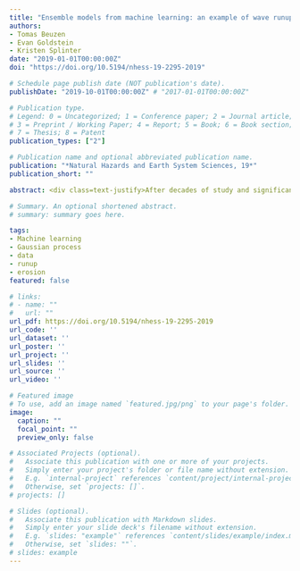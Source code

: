 ```yaml
---
title: "Ensemble models from machine learning: an example of wave runup and coastal dune erosion"
authors:
- Tomas Beuzen
- Evan Goldstein
- Kristen Splinter
date: "2019-01-01T00:00:00Z"
doi: "https://doi.org/10.5194/nhess-19-2295-2019"

# Schedule page publish date (NOT publication's date).
publishDate: "2019-10-01T00:00:00Z" # "2017-01-01T00:00:00Z"

# Publication type.
# Legend: 0 = Uncategorized; 1 = Conference paper; 2 = Journal article;
# 3 = Preprint / Working Paper; 4 = Report; 5 = Book; 6 = Book section;
# 7 = Thesis; 8 = Patent
publication_types: ["2"]

# Publication name and optional abbreviated publication name.
publication: "*Natural Hazards and Earth System Sciences, 19*"
publication_short: ""

abstract: <div class=text-justify>After decades of study and significant data collection of time-varying swash on sandy beaches, there is no single deterministic prediction scheme for wave runup that eliminates prediction error – even bespoke, locally tuned predictors present scatter when compared to observations. Scatter in runup prediction is meaningful and can be used to create probabilistic predictions of runup for a given wave climate and beach slope. This contribution demonstrates this using a data-driven Gaussian process predictor; a probabilistic machine-learning technique. The runup predictor is developed using 1 year of hourly wave runup data (8328 observations) collected by a fixed lidar at Narrabeen Beach, Sydney, Australia. The Gaussian process predictor accurately predicts hourly wave runup elevation when tested on unseen data with a root-mean-squared error of 0.18 m and bias of 0.02 m. The uncertainty estimates output from the probabilistic GP predictor are then used practically in a deterministic numerical model of coastal dune erosion, which relies on a parameterization of wave runup, to generate ensemble predictions. When applied to a dataset of dune erosion caused by a storm event that impacted Narrabeen Beach in 2011, the ensemble approach reproduced ∼85 % of the observed variability in dune erosion along the 3.5 km beach and provided clear uncertainty estimates around these predictions. This work demonstrates how data-driven methods can be used with traditional deterministic models to develop ensemble predictions that provide more information and greater forecasting skill when compared to a single model using a deterministic parameterization – an idea that could be applied more generally to other numerical models of geomorphic systems.</div>

# Summary. An optional shortened abstract.
# summary: summary goes here.

tags:
- Machine learning
- Gaussian process
- data
- runup
- erosion
featured: false

# links:
# - name: ""
#   url: ""
url_pdf: https://doi.org/10.5194/nhess-19-2295-2019
url_code: ''
url_dataset: ''
url_poster: ''
url_project: ''
url_slides: ''
url_source: ''
url_video: ''

# Featured image
# To use, add an image named `featured.jpg/png` to your page's folder.
image:
  caption: ""
  focal_point: ""
  preview_only: false

# Associated Projects (optional).
#   Associate this publication with one or more of your projects.
#   Simply enter your project's folder or file name without extension.
#   E.g. `internal-project` references `content/project/internal-project/index.md`.
#   Otherwise, set `projects: []`.
# projects: []

# Slides (optional).
#   Associate this publication with Markdown slides.
#   Simply enter your slide deck's filename without extension.
#   E.g. `slides: "example"` references `content/slides/example/index.md`.
#   Otherwise, set `slides: ""`.
# slides: example
---
```

<!-- {{% alert note %}}
Click the *Cite* button above to demo the feature to enable visitors to import publication metadata into their reference management software.
{{% /alert %}}

{{% alert note %}}
Click the *Slides* button above to demo Academic's Markdown slides feature.
{{% /alert %}}

# Supplementary notes can be added here, including [code and math](https://sourcethemes.com/academic/docs/writing-markdown-latex/). -->

